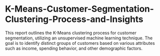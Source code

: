 # K-Means-Customer-Segmentation-Clustering-Process-and-Insights
This report outlines the K-Means clustering process for customer segmentation, utilizing an unsupervised machine learning technique. The goal is to identify distinct groups of customers based on various attributes such as income, spending behavior, and other demographic factors. 
